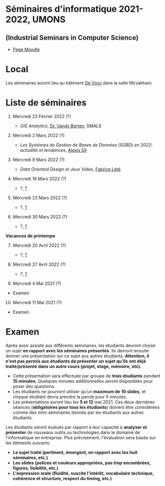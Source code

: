 # Séminaires d'informatique 2021-2022, UMONS 
## (Industrial Seminars in Computer Science)


- [Page Moodle](https://moodle.umons.ac.be/course/view.php?id=455)

# Local

Les séminaires auront lieu au bâtiment [De Vinci](https://goo.gl/maps/y83a97kLffiojN4o7) dans la salle Mirzakhani.

# Liste de séminaires

1. Mercredi 23 Février 2022 (?)

	* *GIS Analytics*, [Dr. Vandy Berten](https://www.smalsresearch.be/author/berten/), SMALS 



2. Mercredi 2 Mars 2022 (?)

	* *Les Systèmes de Gestion de Bases de Données (SGBD) en 2022: actualité et tendances*, [Alexis Gil](https://www.linkedin.com/in/alexisgilgonzales/)


3. Mercredi 9 Mars 2022 (?)

	* *Data Oriented Design et Jeux Vidéo*, [Fabrice Lété](https://www.linkedin.com/in/letef/)


4. Mercredi 16 Mars 2022 (?)

	* *?*, [?](?)


5. Mercredi 23 Mars 2022 (?)

	* *?*, [?](?)

6. Mercredi 30 Mars 2022 (?)

	* *?*, [?](?)


**Vacances de printemps**

7. Mercredi 20 Avril 2022 (?)

	* *?*, [?](?)

8. Mercredi 27 Avril 2022 (?)

	* *?*, [?](?)

9. Mercredi 4 Mai 2021 (?)

  * Examen

10. Mercredi 11 Mai 2021 (?)

  * Examen

# Examen

Après avoir assisté aux différents séminaires, les étudiants devront choisir un sujet **en rapport avec les séminaires présentés**. Ils devront ensuite donner une présentation sur ce sujet aux autres étudiants. **Attention, il n'est pas permis aux étudiants de présenter un sujet qu'ils ont déjà traité/présenté dans un autre cours (projet, stage, mémoire, etc).**

* Cette présentation sera effectuée par groupe de **trois étudiants** pendant **15 minutes**. Quelques minutes additionnelles seront disponibles pour poser des questions.
* Les étudiants ne pourront utiliser qu’un **maximum de 10 slides**, et chaque étudiant devra prendre la parole pour 5 minutes.
* Les présentations auront lieu les **5 et 12** mai 2021. Ces deux dernières séances (**obligatoires pour tous les étudiants**) doivent être considérées comme des mini-séminaires donnés par les étudiants aux autres étudiants. 


Les étudiants seront évalués par rapport à leur capacité à **analyser et présenter** de nouveaux outils ou technologies dans le domaine de l'informatique en entreprise. Plus précisément, l'évaluation sera basée sur les éléments suivants:

* **Le sujet traité (pertinent, émergent, en rapport avec les huit séminaires, etc.)**
* **Les slides (polices et couleurs appropriées, pas trop encombrées, figures, lisibilité, etc.)**
* **L'expression orale (fluidité, suscite l'intérêt, vocabulaire technique, cohérence et structure, respect du timing, etc.)**
